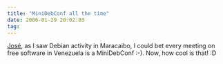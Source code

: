 ```yaml
---
title: "MiniDebConf all the time"
date: 2006-01-29 20:02:03
tag: 
---
```

<a target="_blank" href="http://bureado.unplug.org.ve/?p=279">José</a>, as I saw Debian activity in Maracaibo, I could bet every meeting on free software in Venezuela is a MiniDebConf :-). Now, how cool is that! :D
